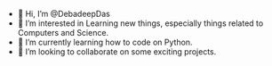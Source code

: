 - 👋 Hi, I’m @DebadeepDas
- 👀 I’m interested in Learning new things, especially things related to Computers and Science.
- 🌱 I’m currently learning how to code on Python.
- 💞️ I’m looking to collaborate on some exciting projects.


<!---
DebadeepDas/DebadeepDas is a ✨ special ✨ repository because its `README.md` (this file) appears on your GitHub profile.
You can click the Preview link to take a look at your changes.
--->
